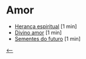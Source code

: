 # Amor

- [Herança espiritual](./heranca-espiritual.html) <span class="word-count">[1 min]</span>
- [Divino amor](./divino-amor.html) <span class="word-count">[1 min]</span>
- [Sementes do futuro](./sementes-do-futuro.html) <span class="word-count">[1 min]</span>

[<--](../)